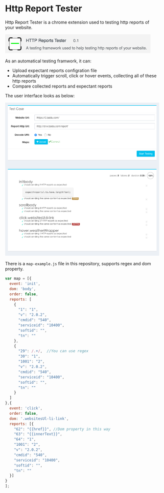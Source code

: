 # Http Report Tester

Http Report Tester is a chrome extension used to testing http reports of your website. 

![Http Report Tester](https://github.com/akumatus/HttpReportsTester/blob/master/tester-icon.png)

As an automatical testing framwork, it can:

* Upload expectant reports configration file
* Automatically trigger scroll, click or hover events, collecting all of these http reports
* Compare collected reports and expectant reports

The user interface looks as below:

![Http Report Tester](https://github.com/akumatus/HttpReportsTester/blob/master/tester-ui.png)

There is a `map-example.js` file in this repository, supports regex and dom property.

```javascript
var map = [{
  event: 'init',
  dom: 'body',
  order: false,
  reports: [
    {
      "1": "1",
      "v": "2.0.2",
      "cmdid": "540",
      "serviceid": "10400",
      "softid": "",
      "tn": ""
    },
    {
      "29": /.+/,  //You can use regex
      "30": "1",
      "1001": "2",
      "v": "2.0.2",
      "cmdid": "540",
      "serviceid": "10400",
      "softid": "",
      "tn": ""
    }
  ]
},{
  event: 'click',
  order: false,
  dom: '.websitesUl-li-link',
  reports: [{
    "62": "{{href}}", //Dom property in this way
    "63": "{{innerText}}",
    "64": "1",
    "1001": "2",
    "v": "2.0.2",
    "cmdid": "540",
    "serviceid": "10400",
    "softid": "",
    "tn": ""
  }]
}
];
```
